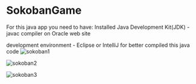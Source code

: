 # SokobanGame

For this java app you need to have:
Installed Java Development Kit(JDK) - javac compiler on Oracle web site

development environment - Eclipse or IntelliJ for better compiled this java code
![sokoban1](https://github.com/lukaJevtic1/SokobanGame/assets/114006215/9cbb0b48-7618-46fe-b19d-66d6b1814f4f)

![sokoban2](https://github.com/lukaJevtic1/SokobanGame/assets/114006215/b6a9f4b5-12de-482d-b188-93a602df2867)


![sokoban3](https://github.com/lukaJevtic1/SokobanGame/assets/114006215/f7ad5fc9-d5a5-4569-9dc2-5d8963cbe407)
